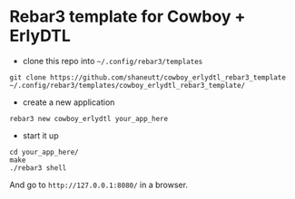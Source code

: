 # Rebar3 template for Cowboy + ErlyDTL

* clone this repo into `~/.config/rebar3/templates`

```
git clone https://github.com/shaneutt/cowboy_erlydtl_rebar3_template ~/.config/rebar3/templates/cowboy_erlydtl_rebar3_template/
```

* create a new application

```
rebar3 new cowboy_erlydtl your_app_here
```

* start it up

```
cd your_app_here/
make
./rebar3 shell
```

And go to `http://127.0.0.1:8080/` in a browser.
